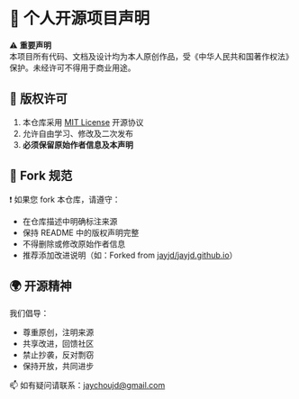 
# 🚀 个人开源项目声明

⚠️ **重要声明**  
本项目所有代码、文档及设计均为本人原创作品，受《中华人民共和国著作权法》保护。未经许可不得用于商业用途。

## 📜 版权许可
1. 本仓库采用 [MIT License](LICENSE) 开源协议
2. 允许自由学习、修改及二次发布
3. **必须保留原始作者信息及本声明**

## 🛑 Fork 规范
❗️ 如果您 fork 本仓库，请遵守：
- 在仓库描述中明确标注来源
- 保持 README 中的版权声明完整
- 不得删除或修改原始作者信息
- 推荐添加改进说明（如：Forked from [jayjd/jayjd.github.io](https://github.com/jayjd/jayjd.github.io)）

## 🌍 开源精神
我们倡导：
- 尊重原创，注明来源
- 共享改进，回馈社区
- 禁止抄袭，反对剽窃
- 保持开放，共同进步

📫 如有疑问请联系：jaychoujd@gmail.com
